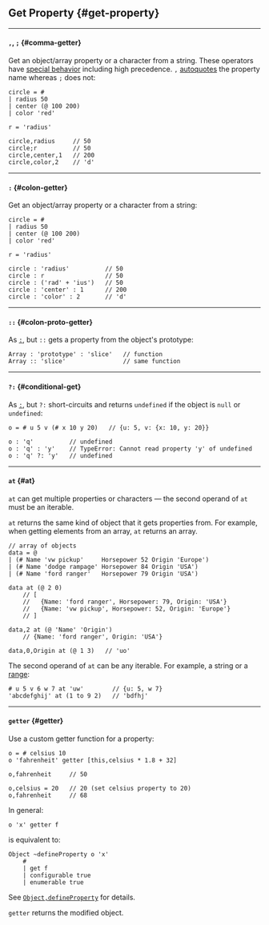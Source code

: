 ## Get Property {#get-property}

---

#### `,`, `;` {#comma-getter}

Get an object/array property or a character from a string. These operators have [special behavior](#getter-precedence) including high precedence. `,` [autoquotes](#autoquoting) the property name whereas `;` does not:

```
circle = #
| radius 50
| center (@ 100 200)
| color 'red'

r = 'radius'

circle,radius     // 50
circle;r          // 50
circle,center,1   // 200   
circle,color,2    // 'd'
```

---

#### `:` {#colon-getter}

Get an object/array property or a character from a string:

```
circle = #
| radius 50
| center (@ 100 200)
| color 'red'

r = 'radius'

circle : 'radius'          // 50
circle : r                 // 50
circle : ('rad' + 'ius')   // 50
circle : 'center' : 1      // 200   
circle : 'color' : 2       // 'd'
```

---

#### `::` {#colon-proto-getter}

As [`:`](#colon-getter), but `::` gets a property from the object's prototype:

```
Array : 'prototype' : 'slice'   // function
Array :: 'slice'                // same function
```

---

#### `?:` {#conditional-get}

As [`:`](#colon-getter), but `?:` short-circuits and returns `undefined` if the object is `null` or `undefined`:

```
o = # u 5 v (# x 10 y 20)   // {u: 5, v: {x: 10, y: 20}}

o : 'q'          // undefined
o : 'q' : 'y'    // TypeError: Cannot read property 'y' of undefined
o : 'q' ?: 'y'   // undefined
```

---

#### `at` {#at}

`at` can get multiple properties or characters &mdash; the second operand of `at` must be an iterable.

`at` returns the same kind of object that it gets properties from. For example, when getting elements from an array, `at` returns an array.

```
// array of objects
data = @
| (# Name 'vw pickup'     Horsepower 52 Origin 'Europe')
| (# Name 'dodge rampage' Horsepower 84 Origin 'USA')
| (# Name 'ford ranger'   Horsepower 79 Origin 'USA')

data at (@ 2 0)
    // [
    //   {Name: 'ford ranger', Horsepower: 79, Origin: 'USA'}
    //   {Name: 'vw pickup', Horsepower: 52, Origin: 'Europe'}
    // ]

data,2 at (@ 'Name' 'Origin')
    // {Name: 'ford ranger', Origin: 'USA'}

data,0,Origin at (@ 1 3)   // 'uo'
```

The second operand of `at` can be any iterable. For example, a string or a [range](#ranges):

```
# u 5 v 6 w 7 at 'uw'        // {u: 5, w 7}
'abcdefghij' at (1 to 9 2)   // 'bdfhj'
```

---

#### `getter` {#getter}

Use a custom getter function for a property:

```
o = # celsius 10
o 'fahrenheit' getter [this,celsius * 1.8 + 32]

o,fahrenheit     // 50

o,celsius = 20   // 20 (set celsius property to 20)
o,fahrenheit     // 68
```

In general:

```
o 'x' getter f
```

is equivalent to:

```
Object ~defineProperty o 'x'
    #
    | get f
    | configurable true
    | enumerable true
```

See [`Object,defineProperty`](https://developer.mozilla.org/en-US/docs/Web/JavaScript/Reference/Global_Objects/Object/defineProperty) for details.

`getter` returns the modified object.